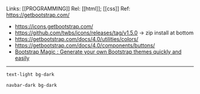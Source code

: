 Links: [[PROGRAMMING]]
Rel: [[html]]; [[css]]
Ref: https://getbootstrap.com/
- https://icons.getbootstrap.com/
- https://github.com/twbs/icons/releases/tag/v1.5.0 -> zip install at bottom
- https://getbootstrap.com/docs/4.0/utilities/colors/
- https://getbootstrap.com/docs/4.0/components/buttons/
- [Bootstrap Magic : Generate your own Bootstrap themes quickly and easily](https://pikock.github.io/bootstrap-magic/)

--- 

```html
text-light bg-dark

navbar-dark bg-dark
```
